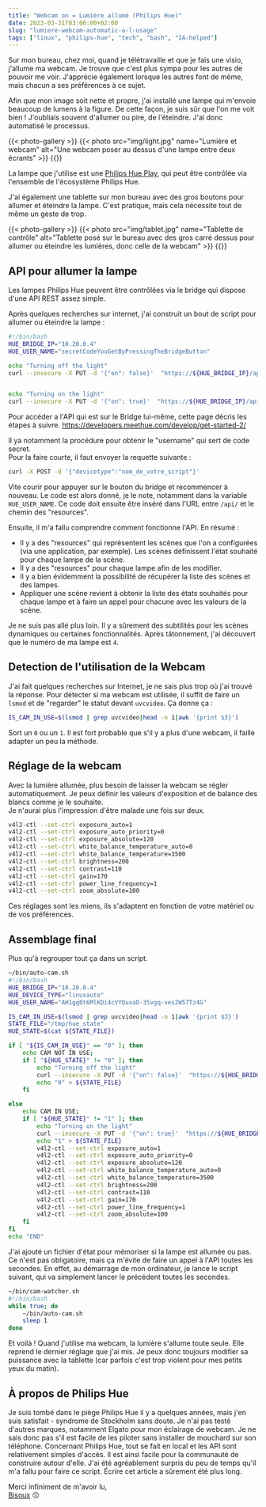 ```yaml
---
title: "Webcam on = Lumière allumé (Philips Hue)"
date: 2023-03-31T03:00:00+02:00
slug: "lumiere-webcam-automatic-a-l-usage"
tags: ["linux", "philips-hue", "tech", "bash", "IA-helped"]
---
```



Sur mon bureau, chez moi, quand je télétravaille et que je fais une visio, j'allume ma webcam. 
Je trouve que c'est plus sympa pour les autres de pouvoir me voir. 
J'apprécie également lorsque les autres font de même, mais chacun a ses préférences à ce sujet.

Afin que mon image soit nette et propre, j'ai installé une lampe qui m'envoie beaucoup de lumens à la figure. 
De cette façon, je suis sûr que l'on me voit bien ! 
J'oubliais souvent d'allumer ou pire, de l'éteindre. J'ai donc automatisé le processus.

{{< photo-gallery >}}
{{< photo src="img/light.jpg" name="Lumière et webcam" alt="Une webcam poser au dessus d'une lampe entre deux écrants" >}}
{{</photo-gallery>}}

La lampe que j'utilise est une [Philips Hue Play](https://www.philips-hue.com/fr-fr/p/hue-white-and-color-ambiance-hue-play-pack-x2/7820230P7), qui peut être contrôlée via l'ensemble de l'écosystème Philips Hue.

J'ai également une tablette sur mon bureau avec des gros boutons pour allumer et éteindre la lampe. 
C'est pratique, mais cela nécessite tout de même un geste de trop.


{{< photo-gallery >}}
{{< photo src="img/tablet.jpg" name="Tablette de contrôle" alt="Tablette posé sur le bureau avec des gros carré dessus pour allumer ou éteindre les lumières, donc celle de la webcam" >}}
{{</photo-gallery>}}

## API pour allumer la lampe
Les lampes Philips Hue peuvent être contrôlées via le bridge qui dispose d'une API REST assez simple.

Après quelques recherches sur internet, j'ai construit un bout de script pour allumer ou éteindre la lampe :

```bash
#!/bin/bash
HUE_BRIDGE_IP="10.20.0.4"
HUE_USER_NAME="secretCodeYouGetByPressingTheBridgeButton"

echo "Turning off the light"
curl --insecure -X PUT -d '{"on": false}'  "https://${HUE_BRIDGE_IP}/api/${HUE_USER_NAME}/lights/4/state"


echo "Turning on the light"
curl --insecure -X PUT -d '{"on": true}'  "https://${HUE_BRIDGE_IP}/api/${HUE_USER_NAME}/lights/4/state"
```

Pour accéder a l'API qui est sur le Bridge lui-même, cette page décris les étapes à suivre.
https://developers.meethue.com/develop/get-started-2/

Il ya notamment la procédure pour obtenir le "username" qui sert de code secret.  
Pour la faire courte, il faut envoyer la requette suivante :
```bash
curl -X POST -d '{"devicetype":"nom_de_votre_script"}'
```
Vite courir pour appuyer sur le bouton du bridge et recommencer à nouveau.
Le code est alors donné, je le note, notamment dans la variable `HUE_USER_NAME`.
Ce code doit ensuite être inséré dans l'URL entre `/api/` et le chemin des "resources".

Ensuite, il m'a fallu comprendre comment fonctionne l'API. En résumé :
- Il y a des "resources" qui représentent les scènes que l'on a configurées (via une application, par exemple). Les scènes définissent l'état souhaité pour chaque lampe de la scène.
- Il y a des "resources" pour chaque lampe afin de les modifier.
- Il y a bien évidemment la possibilité de récupérer la liste des scènes et des lampes.
- Appliquer une scène revient à obtenir la liste des états souhaités pour chaque lampe et à faire un appel pour chacune avec les valeurs de la scène.

Je ne suis pas allé plus loin. Il y a sûrement des subtilités pour les scènes dynamiques ou certaines fonctionnalités. Après tâtonnement, j'ai découvert que le numéro de ma lampe est `4`.

## Detection de l'utilisation de la Webcam
J'ai fait quelques recherches sur Internet, je ne sais plus trop où j'ai trouvé la réponse.
Pour détecter si ma webcam est utilisée, il suffit de faire un `lsmod` et de "regarder" le statut devant `uvcvideo`. Ça donne ça :

```bash
IS_CAM_IN_USE=$(lsmod | grep uvcvideo|head -n 1|awk '{print $3}')
```
Sort un `0` ou un `1`.
Il est fort probable que s'il y a plus d'une webcam, il faille adapter un peu la méthode.

## Réglage de la webcam
Avec la lumière allumée, plus besoin de laisser la webcam se régler automatiquement. 
Je peux définir les valeurs d'exposition et de balance des blancs comme je le souhaite.  
Je n'aurai plus l'impression d'être malade une fois sur deux.


```bash
v4l2-ctl --set-ctrl exposure_auto=1
v4l2-ctl --set-ctrl exposure_auto_priority=0
v4l2-ctl --set-ctrl exposure_absolute=120
v4l2-ctl --set-ctrl white_balance_temperature_auto=0
v4l2-ctl --set-ctrl white_balance_temperature=3500
v4l2-ctl --set-ctrl brightness=200
v4l2-ctl --set-ctrl contrast=110
v4l2-ctl --set-ctrl gain=170
v4l2-ctl --set-ctrl power_line_frequency=1
v4l2-ctl --set-ctrl zoom_absolute=100
```
Ces réglages sont les miens, ils s'adaptent en fonction de votre matériel ou de vos préférences.


## Assemblage final

Plus qu'à regrouper tout ça dans un script.

```bash
~/bin/auto-cam.sh
#!/bin/bash
HUE_BRIDGE_IP="10.20.0.4"
HUE_DEVICE_TYPE="linuxauto"
HUE_USER_NAME="AH1gq0t6MlKDi4cVYQuxaD-35vgq-ves2W57Tz4G"

IS_CAM_IN_USE=$(lsmod | grep uvcvideo|head -n 1|awk '{print $3}')
STATE_FILE="/tmp/hue_state"
HUE_STATE=$(cat ${STATE_FILE})

if [ "${IS_CAM_IN_USE}" == "0" ]; then
	echo CAM NOT IN USE;
	if [ "${HUE_STATE}" != "0" ]; then 
		echo "Turning off the light"
 		curl --insecure -X PUT -d '{"on": false}'  "https://${HUE_BRIDGE_IP}/api/${HUE_USER_NAME}/lights/4/state"
		echo "0" > ${STATE_FILE}
	fi

else
	echo CAM IN USE;
	if [ "${HUE_STATE}" != "1" ]; then
		echo "Turning on the light"
		curl --insecure -X PUT -d '{"on": true}'  "https://${HUE_BRIDGE_IP}/api/${HUE_USER_NAME}/lights/4/state"
		echo "1" > ${STATE_FILE}
		v4l2-ctl --set-ctrl exposure_auto=1
		v4l2-ctl --set-ctrl exposure_auto_priority=0
		v4l2-ctl --set-ctrl exposure_absolute=120
		v4l2-ctl --set-ctrl white_balance_temperature_auto=0
		v4l2-ctl --set-ctrl white_balance_temperature=3500
		v4l2-ctl --set-ctrl brightness=200
		v4l2-ctl --set-ctrl contrast=110
		v4l2-ctl --set-ctrl gain=170
		v4l2-ctl --set-ctrl power_line_frequency=1
		v4l2-ctl --set-ctrl zoom_absolute=100
	fi
fi
echo "END" 
```

J'ai ajouté un fichier d'état pour mémoriser si la lampe est allumée ou pas. 
Ce n'est pas obligatoire, mais ça m'évite de faire un appel à l'API toutes les secondes. 
En effet, au démarrage de mon ordinateur, je lance le script suivant, qui va simplement lancer le précédent toutes les secondes.


```bash
~/bin/cam-watcher.sh
#!/bin/bash
while true; do
	~/bin/auto-cam.sh
	sleep 1
done
```
Et voilà ! Quand j'utilise ma webcam, la lumière s'allume toute seule. 
Elle reprend le dernier réglage que j'ai mis. 
Je peux donc toujours modifier sa puissance avec la tablette (car parfois c'est trop violent pour mes petits yeux du matin).

## À propos de Philips Hue

Je suis tombé dans le piège Philips Hue il y a quelques années, mais j'en suis satisfait - syndrome de Stockholm sans doute. 
Je n'ai pas testé d'autres marques, notamment Elgato pour mon éclairage de webcam. 
Je ne sais donc pas s'il est facile de les piloter sans installer de mouchard sur son téléphone. 
Concernant Philips Hue, tout se fait en local et les API sont relativement simples d'accès. 
Il est ainsi facile pour la communauté de construire autour d'elle. 
J'ai été agréablement surpris du peu de temps qu'il m'a fallu pour faire ce script. 
Écrire cet article a sûrement été plus long.



Merci infiniment de m'avoir lu,\
[Bisoux](/page/bisoux) :kissing:



